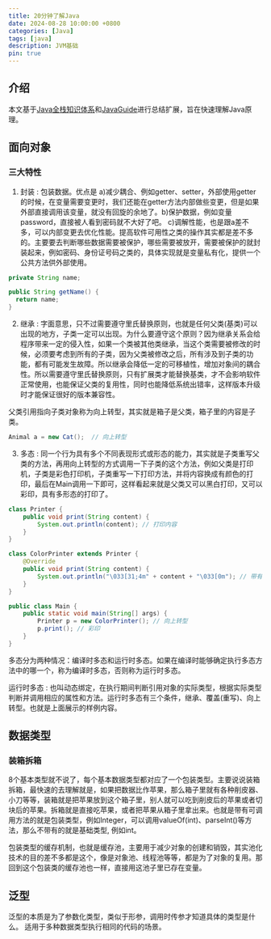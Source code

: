 ```yaml
---
title: 20分钟了解Java
date: 2024-08-28 10:00:00 +0800
categories: [Java]
tags: [java]
description: JVM基础
pin: true
---
```


## 介绍
本文基于[Java全栈知识体系](https://pdai.tech/md/java/basic/java-basic-lan-basic.html)和[JavaGuide](https://javaguide.cn/java/basis/java-basic-questions-01.html)进行总结扩展，旨在快速理解Java原理。

## 面向对象

### 三大特性
1. 封装 : 包装数据。优点是 a)减少耦合、例如getter、setter，外部使用getter的时候，在变量需要变更时，我们还能在getter方法内部做些变更，但是如果外部直接调用该变量，就没有回旋的余地了。b)保护数据，例如变量password，直接被人看到密码就不大好了吧。 c)调解性能，也是跟a差不多，可以内部变更去优化性能。提高软件可用性之类的操作其实都是差不多的。主要要去判断哪些数据需要被保护，哪些需要被放开，需要被保护的就封装起来，例如密码、身份证号码之类的，具体实现就是变量私有化，提供一个公共方法供外部使用。
```java
private String name;

public String getName() {
  return name;
}
```

2. 继承 : 字面意思，只不过需要遵守里氏替换原则，也就是任何父类(基类)可以出现的地方，子类一定可以出现。为什么要遵守这个原则？因为继承关系会给程序带来一定的侵入性，如果一个类被其他类继承，当这个类需要被修改的时候，必须要考虑到所有的子类，因为父类被修改之后，所有涉及到子类的功能，都有可能发生故障。所以继承会降低一定的可移植性，增加对象间的耦合性。所以需要遵守里氏替换原则，只有扩展类才能替换基类，才不会影响软件正常使用，也能保证父类的复用性，同时也能降低系统出错率，这样版本升级时才能保证很好的版本兼容性。

父类引用指向子类对象称为向上转型，其实就是箱子是父类，箱子里的内容是子类。
```java
Animal a = new Cat();  // 向上转型
```

3. 多态 : 同一个行为具有多个不同表现形式或形态的能力，其实就是子类重写父类的方法，再用向上转型的方式调用一下子类的这个方法，例如父类是打印机，子类是彩色打印机，子类重写一下打印方法，并将内容换成有颜色的打印，最后在Main调用一下即可，这样看起来就是父类又可以黑白打印，又可以彩印，具有多形态的打印了。
```java
class Printer {
    public void print(String content) {
        System.out.println(content); // 打印内容
    }
}

class ColorPrinter extends Printer {
    @Override
    public void print(String content) {
        System.out.println("\033[31;4m" + content + "\033[0m"); // 带有颜色打印内容
    }
}

public class Main {
    public static void main(String[] args) {
        Printer p = new ColorPrinter(); // 向上转型
        p.print(); // 彩印
    }
}
```

多态分为两种情况：编译时多态和运行时多态。如果在编译时能够确定执行多态方法中的哪一个，称为编译时多态，否则称为运行时多态。

运行时多态 : 也叫动态绑定，在执行期间判断引用对象的实际类型，根据实际类型判断并调用相应的属性和方法。运行时多态有三个条件，继承、覆盖(重写)、向上转型。也就是上面展示的样例内容。

## 数据类型

### 装箱拆箱
8个基本类型就不说了，每个基本数据类型都对应了一个包装类型。主要说说装箱拆箱，最快速的去理解就是，如果把数据比作苹果，那么箱子里就有各种削皮器、小刀等等，装箱就是把苹果放到这个箱子里，别人就可以吃到削皮后的苹果或者切块后的苹果。拆箱就是直接吃苹果，或者把苹果从箱子里拿出来。也就是带有可调用方法的就是包装类型，例如Integer，可以调用valueOf(int)、parseInt()等方法，那么不带有的就是基础类型, 例如int。

包装类型的缓存机制，也就是缓存池，主要用于减少对象的创建和销毁，其实池化技术的目的差不多都是这个，像是对象池、线程池等等，都是为了对象的复用。那回到这个包装类的缓存池也一样，直接用这池子里已存在变量。



## 泛型
泛型的本质是为了参数化类型，类似于形参，调用时传参才知道具体的类型是什么。
适用于多种数据类型执行相同的代码的场景。
